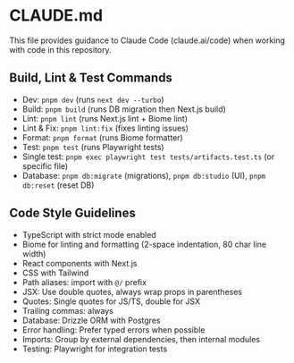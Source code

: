 # CLAUDE.md

This file provides guidance to Claude Code (claude.ai/code) when working with code in this repository.

## Build, Lint & Test Commands
- Dev: `pnpm dev` (runs `next dev --turbo`)
- Build: `pnpm build` (runs DB migration then Next.js build)
- Lint: `pnpm lint` (runs Next.js lint + Biome lint)
- Lint & Fix: `pnpm lint:fix` (fixes linting issues)
- Format: `pnpm format` (runs Biome formatter)
- Test: `pnpm test` (runs Playwright tests)
- Single test: `pnpm exec playwright test tests/artifacts.test.ts` (or specific file)
- Database: `pnpm db:migrate` (migrations), `pnpm db:studio` (UI), `pnpm db:reset` (reset DB)

## Code Style Guidelines
- TypeScript with strict mode enabled
- Biome for linting and formatting (2-space indentation, 80 char line width)
- React components with Next.js 
- CSS with Tailwind
- Path aliases: import with `@/` prefix
- JSX: Use double quotes, always wrap props in parentheses
- Quotes: Single quotes for JS/TS, double for JSX
- Trailing commas: always
- Database: Drizzle ORM with Postgres
- Error handling: Prefer typed errors when possible
- Imports: Group by external dependencies, then internal modules
- Testing: Playwright for integration tests